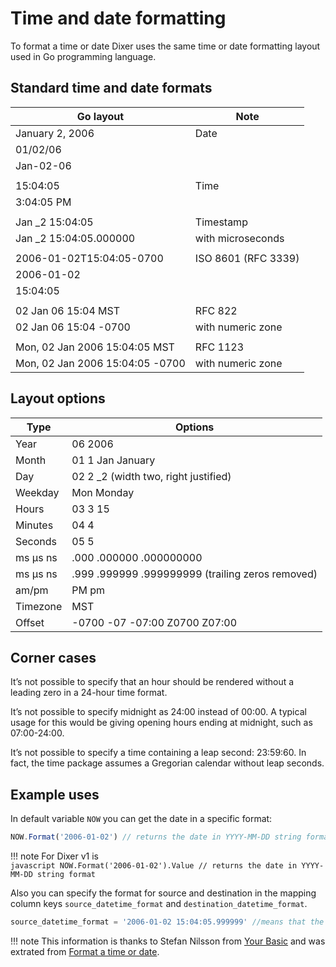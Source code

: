 # Time and date formatting

To format a time or date Dixer uses the same time or date formatting layout used in Go programming language.

## Standard time and date formats

| Go layout                       | Note                |
|---------------------------------|---------------------|
| January 2, 2006                 | Date                |
| 01/02/06                        |                     |
| Jan-02-06                       |                     |
|                                 |                     |
| 15:04:05                        | Time                |
| 3:04:05 PM                      |                     |
|                                 |                     |
| Jan _2 15:04:05                 | Timestamp           |
| Jan _2 15:04:05.000000          | with microseconds   |
|                                 |                     |
| 2006-01-02T15:04:05-0700        | ISO 8601 (RFC 3339) |
| 2006-01-02                      |                     |
| 15:04:05                        |                     |
|                                 |                     |
| 02 Jan 06 15:04 MST             | RFC 822             |
| 02 Jan 06 15:04 -0700           | with numeric zone   |
|                                 |                     |
| Mon, 02 Jan 2006 15:04:05 MST   | RFC 1123            |
| Mon, 02 Jan 2006 15:04:05 -0700 | with numeric zone   |

## Layout options

| Type     | Options                                                |
|----------|--------------------------------------------------------|
| Year     | 06   2006                                              |
| Month    | 01   1   Jan   January                                 |
| Day      | 02   2   _2   (width two, right justified)             |
| Weekday  | Mon   Monday                                           |
| Hours    | 03   3   15                                            |
| Minutes  | 04   4                                                 |
| Seconds  | 05   5                                                 |
| ms μs ns | .000   .000000   .000000000                            |
| ms μs ns | .999   .999999   .999999999   (trailing zeros removed) |
| am/pm    | PM   pm                                                |
| Timezone | MST                                                    |
| Offset   | -0700   -07   -07:00   Z0700   Z07:00                  |

## Corner cases

It’s not possible to specify that an hour should be rendered without a leading zero in a 24-hour time format.

It’s not possible to specify midnight as 24:00 instead of 00:00. A typical usage for this would be giving opening hours ending at midnight, such as 07:00-24:00.

It’s not possible to specify a time containing a leap second: 23:59:60. In fact, the time package assumes a Gregorian calendar without leap seconds.

## Example uses

In default variable `NOW` you can get the date in a specific format:

```javascript
NOW.Format('2006-01-02') // returns the date in YYYY-MM-DD string format
```

!!! note
    For Dixer v1 is<br>
    ```javascript
    NOW.Format('2006-01-02').Value // returns the date in YYYY-MM-DD string format
    ```

Also you can specify the format for source and destination in the mapping column keys `source_datetime_format` and `destination_datetime_format`.

```javascript
source_datetime_format = '2006-01-02 15:04:05.999999' //means that the source is a date in the format specified
```

!!! note
    This information is thanks to Stefan Nilsson from [Your Basic](https://yourbasic.org) and was extrated from [Format a time or date](https://yourbasic.org/golang/format-parse-string-time-date-example/).
